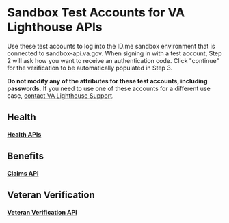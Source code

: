 # Sandbox Test Accounts for VA Lighthouse APIs

Use these test accounts to log into the ID.me sandbox environment that is connected to sandbox-api.va.gov. When signing in with a test account, Step 2 will ask how you want to receive an authentication code. Click "continue" for the verification to be automatically populated in Step 3.

**Do not modify any of the attributes for these test accounts, including passwords.** If you need to use one of these accounts for a different use case, [contact VA Lighthouse Support](https://github.com/department-of-veterans-affairs/vets-api-clients/issues/new/choose).

## Health

#### [Health APIs](https://github.com/department-of-veterans-affairs/vets-api-clients/blob/master/test_accounts/health_test_accounts.md)

## Benefits

#### [Claims API](https://github.com/department-of-veterans-affairs/vets-api-clients/blob/master/test_accounts/benefits_test_accounts.md)

## Veteran Verification

#### [Veteran Verification API](https://github.com/department-of-veterans-affairs/vets-api-clients/blob/master/test_accounts/verification_test_accounts.md)
